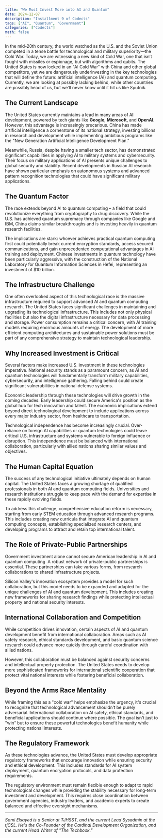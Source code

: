```yaml
---
title: "We Must Invest More into AI and Quantum"
date: 2024-12-07
description: "Installment 9 of Codects"
tags: ["AI", "Quantum", "Government"]
categories: ["Codects"]
math: false
---
```


In the mid-20th century, the world watched as the U.S. and the Soviet Union competed in a tense battle for technological and military superiority—the Cold War. Today, we are witnessing a new kind of Cold War, one that isn’t fought with missiles or espionage, but with algorithms and qubits. The United States is now locked in an "AI Cold War" with China and other global competitors, yet we are dangerously underinvesting in the key technologies that will define the future: artificial intelligence (AI) and quantum computing. Currently, we are looking at possibly lacking behind, while other countries are possibly head of us, but we'll never know until it hit us like Sputnik.

## The Current Landscape

The United States currently maintains a lead in many areas of AI development, powered by tech giants like **Google**, **Microsoft**, and **OpenAI**. However, this advantage is increasingly precarious. China has made artificial intelligence a cornerstone of its national strategy, investing billions in research and development while implementing ambitious programs like the "New Generation Artificial Intelligence Development Plan."

Meanwhile, Russia, despite having a smaller tech sector, has demonstrated significant capabilities in applying AI to military systems and cybersecurity. Their focus on military applications of AI presents unique challenges to global security and stability. Recent developments in Russian AI research have shown particular emphasis on autonomous systems and advanced pattern recognition technologies that could have significant military applications.

## The Quantum Factor

The race extends beyond AI to quantum computing – a field that could revolutionize everything from cryptography to drug discovery. While the U.S. has achieved quantum supremacy through companies like Google and IBM, China claims similar breakthroughs and is investing heavily in quantum research facilities.

The implications are stark: whoever achieves practical quantum computing first could potentially break current encryption standards, access secured communications, and gain unprecedented computational advantages in AI training and deployment. Chinese investments in quantum technology have been particularly aggressive, with the construction of the National Laboratory for Quantum Information Sciences in Hefei, representing an investment of $10 billion.

## The Infrastructure Challenge

One often overlooked aspect of this technological race is the massive infrastructure required to support advanced AI and quantum computing research. The United States faces significant challenges in maintaining and upgrading its technological infrastructure. This includes not only physical facilities but also the digital infrastructure necessary for data processing and storage.
Power consumption remains a critical concern, with AI training models requiring enormous amounts of energy. The development of more efficient computing architectures and sustainable power solutions must be part of any comprehensive strategy to maintain technological leadership.

## Why Increased Investment is Critical

Several factors make increased U.S. investment in these technologies imperative. National security stands as a paramount concern, as AI and quantum technologies will fundamentally transform military capabilities, cybersecurity, and intelligence gathering. Falling behind could create significant vulnerabilities in national defense systems.

Economic leadership through these technologies will drive growth in the coming decades. Early leadership could secure America's position as the global hub for tech innovation and talent. The economic implications extend beyond direct technological development to include applications across every major industry sector, from healthcare to transportation.

Technological independence has become increasingly crucial. Over-reliance on foreign AI capabilities or quantum technologies could leave critical U.S. infrastructure and systems vulnerable to foreign influence or disruption. This independence must be balanced with international collaboration, particularly with allied nations sharing similar values and objectives.

## The Human Capital Equation

The success of any technological initiative ultimately depends on human capital. The United States faces a growing shortage of qualified professionals in both AI and quantum computing fields. Universities and research institutions struggle to keep pace with the demand for expertise in these rapidly evolving fields.

To address this challenge, comprehensive education reform is necessary, starting from early STEM education through advanced research programs. This includes creating new curricula that integrate AI and quantum computing concepts, establishing specialized research centers, and developing programs to attract and retain top international talent.

## The Role of Private-Public Partnerships

Government investment alone cannot secure American leadership in AI and quantum computing. A robust network of private-public partnerships is essential. These partnerships can take various forms, from research collaborations to shared infrastructure projects.

Silicon Valley's innovation ecosystem provides a model for such collaboration, but this model needs to be expanded and adapted for the unique challenges of AI and quantum development. This includes creating new frameworks for sharing research findings while protecting intellectual property and national security interests.

## International Collaboration and Competition

While competition drives innovation, certain aspects of AI and quantum development benefit from international collaboration. Areas such as AI safety research, ethical standards development, and basic quantum science research could advance more quickly through careful coordination with allied nations.

However, this collaboration must be balanced against security concerns and intellectual property protection. The United States needs to develop more sophisticated frameworks for international scientific cooperation that protect vital national interests while fostering beneficial collaboration.

## Beyond the Arms Race Mentality

While framing this as a "cold war" helps emphasize the urgency, it's crucial to recognize that technological advancement shouldn't be purely adversarial. International collaboration on AI safety, ethical standards, and beneficial applications should continue where possible. The goal isn't just to "win" but to ensure these powerful technologies benefit humanity while protecting national interests.

## The Regulatory Framework

As these technologies advance, the United States must develop appropriate regulatory frameworks that encourage innovation while ensuring security and ethical development. This includes standards for AI system deployment, quantum encryption protocols, and data protection requirements.

The regulatory environment must remain flexible enough to adapt to rapid technological changes while providing the stability necessary for long-term investment and development. This requires close coordination between government agencies, industry leaders, and academic experts to create balanced and effective oversight mechanisms.

---

*Sami Elsayed is a Senior at TJHSST, and the current Lead Sysadmin at the tjCSL. He's the Co-Founder of the Cardinal Development Organization, and the current Head Writer of "The Techbook."*